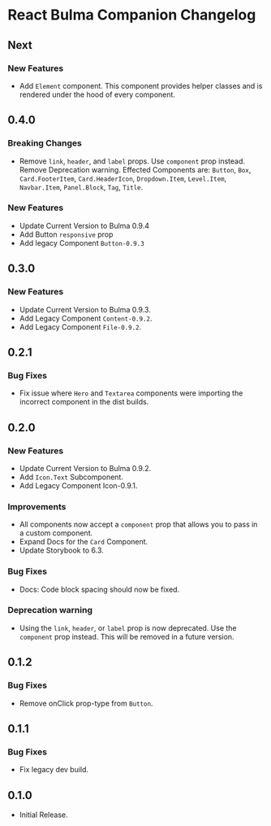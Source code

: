 # React Bulma Companion Changelog

## Next

### New Features

- Add `Element` component. This component provides helper classes and is rendered under the hood of every component.

## 0.4.0

### Breaking Changes

- Remove `link`, `header`, and `label` props. Use `component` prop instead. Remove Deprecation warning. Effected Components are: `Button`, `Box`, `Card.FooterItem`, `Card.HeaderIcon`, `Dropdown.Item`, `Level.Item`, `Navbar.Item`, `Panel.Block`, `Tag`, `Title`.

### New Features

- Update Current Version to Bulma 0.9.4
- Add Button `responsive` prop
- Add legacy Component `Button-0.9.3`

## 0.3.0

### New Features

- Update Current Version to Bulma 0.9.3.
- Add Legacy Component `Content-0.9.2`.
- Add Legacy Component `File-0.9.2`.

## 0.2.1

### Bug Fixes

- Fix issue where `Hero` and `Textarea` components were importing the incorrect component in the dist builds.

## 0.2.0

### New Features

- Update Current Version to Bulma 0.9.2.
- Add `Icon.Text` Subcomponent.
- Add Legacy Component Icon-0.9.1.

### Improvements

- All components now accept a `component` prop that allows you to pass in a custom component.
- Expand Docs for the `Card` Component.
- Update Storybook to 6.3.

### Bug Fixes

- Docs: Code block spacing should now be fixed.

### Deprecation warning

- Using the `link`, `header`, or `label` prop is now deprecated. Use the `component` prop instead. This will be removed in a future version.

## 0.1.2

### Bug Fixes

- Remove onClick prop-type from `Button`.

## 0.1.1

### Bug Fixes

- Fix legacy dev build.

## 0.1.0

- Initial Release.

